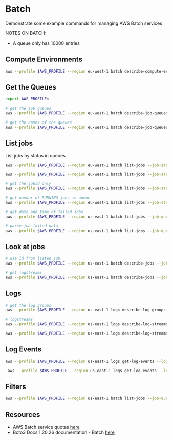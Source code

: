 # Batch

Demonstrate some example commands for managing AWS Batch services

NOTES ON BATCH:

* A queue only has 10000 entries

## Compute Environments

```sh
aws --profile $AWS_PROFILE --region eu-west-1 batch describe-compute-environments | jq
```

## Get the Queues

```sh
export AWS_PROFILE=

# get the job queues 
aws --profile $AWS_PROFILE --region eu-west-1 batch describe-job-queues | jq

# get the names of the queues
aws --profile $AWS_PROFILE --region eu-west-1 batch describe-job-queues | jq -r '.jobQueues[].jobQueueName'
```

## List jobs

List jobs by status in queues

```sh
aws --profile $AWS_PROFILE --region eu-west-1 batch list-jobs --job-status FAILED --job-queue batch-queue-name

aws --profile $AWS_PROFILE --region eu-west-1 batch list-jobs --job-status SUCCEEDED --job-queue batch-queue-name

# get the jobid only
aws --profile $AWS_PROFILE --region eu-west-1 batch list-jobs --job-status FAILED --job-queue batch-queue-name | jq '.jobSummaryList[].jobId'

# get number of RUNNING jobs in queue
aws --profile $AWS_PROFILE --region eu-west-1 batch list-jobs --job-status RUNNING --job-queue batch-queue-name | jq -r ".jobSummaryList | length"

# get date and time of failed jobs. 
aws --profile $AWS_PROFILE --region us-east-1 batch list-jobs --job-queue batch-queue-name --job-status FAILED | jq "(.jobSummaryList[].startedAt/1000 | floor)" | xargs -I {} gdate --date=@{}

# parse job failed data 
aws --profile $AWS_PROFILE --region us-east-1 batch list-jobs --job-queue cbatch-queue-name --job-status FAILED | jq ".jobSummaryList[] | { startedAt: (.startedAt/1000 | floor), status:.status, jobname:.jobName, jobid: .jobId, reason: .container.reason}"
```

## Look at jobs

```sh
# use id from listed job
aws --profile $AWS_PROFILE --region us-east-1 batch describe-jobs --jobs ebf9e2f3-c055-46ef-b05e-27a6a06d44a6

# get logstreams
aws --profile $AWS_PROFILE --region us-east-1 batch describe-jobs --jobs "6226bf5f-3574-4613-aa13-31de0bd6201e" | jq '.jobs[].attempts[].container.logStreamName'
```

## Logs

```sh
# get the log groups
aws --profile $AWS_PROFILE --region us-east-1 logs describe-log-groups

# logstreams
aws --profile $AWS_PROFILE --region us-east-1 logs describe-log-streams --log-group-name "/aws/batch/job" --max-items 10

aws --profile $AWS_PROFILE --region us-east-1 logs describe-log-streams --log-group-name "/aws/batch/job" --log-stream-name-prefix "batch-queue/default/0a5cb67be7ca4396b21f8784e68255f3"
```

## Log Events

```sh
aws --profile $AWS_PROFILE --region us-east-1 logs get-log-events --log-group-name "/aws/batch/job" --log-stream-name "batch-queue/default/0a5cb67be7ca4396b21f8784e68255f3"

 aws --profile $AWS_PROFILE --region us-east-1 logs get-log-events --log-group-name "/aws/batch/job" --log-stream-name "batch-queue/default/0a5cb67be7ca4396b21f8784e68255f3" | jq -c '.events[].message'
```

## Filters

```sh
aws --profile $AWS_PROFILE --region us-east-1 batch list-jobs --job-queue batch-queue --job-status FAILED --filters "name=BEFORE_CREATED_AT,values=1640124949"
```

## Resources

* AWS Batch service quotas [here](https://docs.aws.amazon.com/batch/latest/userguide/service_limits.html)
* Boto3 Docs 1.20.26 documentation - Batch [here](https://boto3.amazonaws.com/v1/documentation/api/latest/reference/services/batch.html)




